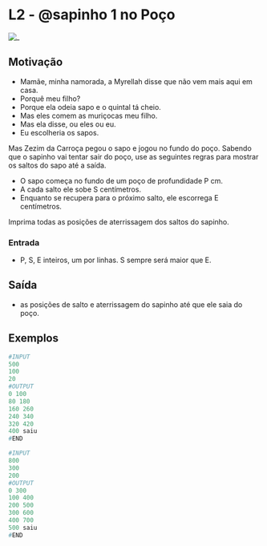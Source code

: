 # L2 - @sapinho 1 no Poço

![_](cover.jpg)

## Motivação

* Mamãe, minha namorada, a Myrellah disse que não vem mais aqui em casa.
* Porquê meu filho?
* Porque ela odeia sapo e o quintal tá cheio.
* Mas eles comem as muriçocas meu filho.
* Mas ela disse, ou eles ou eu.
* Eu escolheria os sapos.

Mas Zezim da Carroça pegou o sapo e jogou no fundo do poço.
Sabendo que o sapinho vai tentar sair do poço, use as seguintes regras
para mostrar os saltos do sapo até a saída.

* O sapo começa no fundo de um poço de profundidade P cm.
* A cada salto ele sobe S centímetros.
* Enquanto se recupera para o próximo salto, ele escorrega E centímetros.

Imprima todas as posições de aterrissagem dos saltos do sapinho.

### Entrada

* P, S, E inteiros, um por linhas. S sempre será maior que E.

## Saída

* as posições de salto e aterrissagem do sapinho até que ele saia do poço.

## Exemplos

``` py
#INPUT
500
100
20
#OUTPUT
0 100
80 180
160 260
240 340
320 420
400 saiu
#END
```

```py
#INPUT
800
300
200
#OUTPUT
0 300
100 400
200 500
300 600
400 700
500 saiu
#END
```
